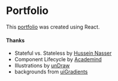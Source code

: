 # Portfolio
This [portfolio](https://frostare.netlify.com/) was created using React.

#### Thanks
* Stateful vs. Stateless by [Hussein Nasser](https://www.youtube.com/watch?v=nhwZn6v5vT0)
* Component Lifecycle by [Academind](https://www.youtube.com/watch?v=Oioo0IdoEls)
* Illustrations by [unDraw](https://undraw.co/)
* backgrounds from [uiGradients](https://uigradients.com/)
